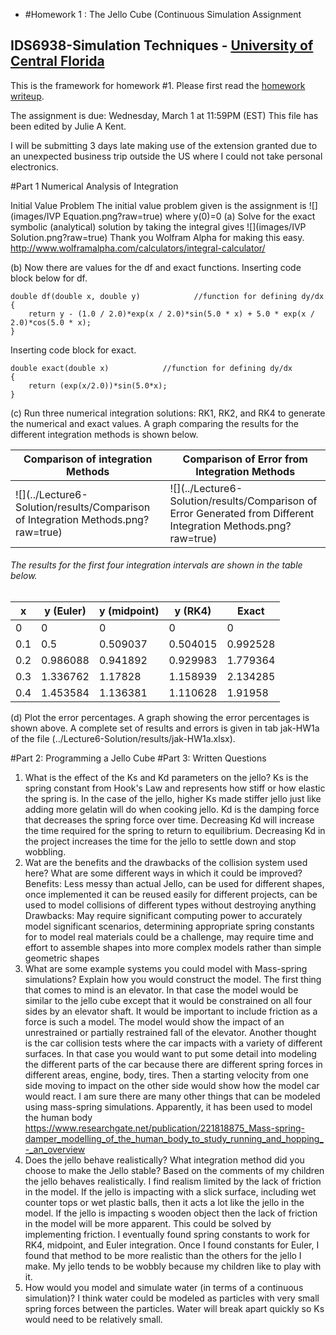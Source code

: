 - #Homework 1 : The Jello Cube (Continuous Simulation Assignment
## IDS6938-Simulation Techniques - [University of Central Florida](http://www.ist.ucf.edu/grad/)


This is the framework for homework #1. Please first read the [homework writeup](HomeWork%231.pdf).

The assignment is due: Wednesday, March 1 at 11:59PM (EST)
This file has been edited by Julie A Kent.

I will be submitting 3 days late making use of the extension granted due to an unexpected business trip outside the US where I could not take personal electronics.

#Part 1 Numerical Analysis of Integration

Initial Value Problem 
The initial value problem given is the assignment is ![](images/IVP Equation.png?raw=true) where y(0)=0
(a) Solve for the exact symbolic (analytical) solution by taking the integral gives ![](images/IVP Solution.png?raw=true) 
Thank you Wolfram Alpha for making this easy. http://www.wolframalpha.com/calculators/integral-calculator/

(b) Now there are values for the df and exact functions.  Inserting code block below for df.

```
double df(double x, double y)            //function for defining dy/dx
{
    return y - (1.0 / 2.0)*exp(x / 2.0)*sin(5.0 * x) + 5.0 * exp(x / 2.0)*cos(5.0 * x);
}
```
Inserting code block for exact.
```
double exact(double x)            //function for defining dy/dx
{
    return (exp(x/2.0))*sin(5.0*x);
}
```
(c) Run three numerical integration solutions: RK1, RK2, and RK4 to generate the numerical and exact values. A graph comparing the results for the different integration methods is shown below.


| Comparison of integration Methods  | Comparison of Error from Integration Methods |
| ------------- | ------------- |
| ![](../Lecture6-Solution/results/Comparison of Integration Methods.png?raw=true) | ![](../Lecture6-Solution/results/Comparison of Error Generated from Different Integration Methods.png?raw=true) |
###### The results for the first four integration intervals are shown in the table below.

|  x | y (Euler) | y (midpoint) | y (RK4) | Exact |
|--------|--------|-----------|-----------|---------|
| 0 | 0 | 0 | 0 | 0 |
| 0.1 |0.5|0.509037|0.504015|0.992528|
|0.2|0.986088|0.941892|0.929983|1.779364|
|0.3|1.336762|1.17828|1.158939|2.134285|
|0.4|1.453584|1.136381|1.110628|1.91958|

(d) Plot the error percentages.  A graph showing the error percentages is shown above.  A complete set of results and errors is given in tab jak-HW1a of the file (../Lecture6-Solution/results/jak-HW1a.xlsx). 

#Part 2: Programming a Jello Cube
#Part 3: Written Questions
1. What is the effect of the Ks and Kd parameters on the jello?  Ks is the spring constant from Hook's Law and represents how stiff or how elastic the spring is.  In the case of the jello, higher Ks made stiffer jello just like adding more gelatin will do when cooking jello.  Kd is the damping force that decreases the spring force over time.  Decreasing Kd will increase the time required for the spring to return to equilibrium.  Decreasing Kd in the project increases the time for the jello to settle down and stop wobbling.  
2. Wat are the benefits and the drawbacks of the collision system used here?  What are some different ways in which it could be improved?  
	Benefits: Less messy than actual Jello, can be used for different shapes, once implemented it can be reused easily for different projects, can be used to model collisions of different types without destroying anything
    Drawbacks: May require significant computing power to accurately model significant scenarios, determining appropriate spring constants for to model real materials could be a challenge, may require time and effort to assemble shapes into more complex models rather than simple geometric shapes
3. What are some example systems you could model with Mass-spring simulations?  Explain how you would construct the model.
	The first thing that comes to mind is an elevator.  In that case the model would be similar to the jello cube except that it would be constrained on all four sides by an elevator shaft.  It would be important to include friction as a force is such a model.  The model would show the impact of an unrestrained or partially restrained fall of the elevator.  Another thought is the car collision tests where the car impacts with a variety of different surfaces.  In that case you would want to put some detail into modeling the different parts of the car because there are different spring forces in different areas, engine, body, tires.  Then a starting velocity from one side moving to impact on the other side would show how the model car would react. I am sure there are many other things that can be modeled using mass-spring simulations.  Apparently, it has been used to model the human body https://www.researchgate.net/publication/221818875_Mass-spring-damper_modelling_of_the_human_body_to_study_running_and_hopping_-_an_overview
4. Does the jello behave realistically?  What integration method did you choose to make the Jello stable?
Based on the comments of my children the jello behaves realistically.  I find realism limited by the lack of friction in the model.  If the jello is impacting with a slick surface, including wet counter tops or wet plastic balls, then it acts a lot like the jello in the model.  If the jello is impacting s wooden object then the lack of friction in the model will be more apparent.  This could be solved by implementing friction.  I eventually found spring constants to work for RK4, midpoint, and Euler integration.  Once I found constants for Euler, I found that method to be more realistic than the others for the jello I make.  My jello tends to be wobbly because my children like to play with it.
5. How would you model and simulate water (in terms of a continuous simulation)?
I think water could be modeled as particles with very small spring forces between the particles.  Water will break apart quickly so Ks would need to be relatively small.
